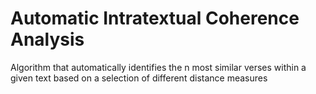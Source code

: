 # Automatic Intratextual Coherence Analysis
Algorithm that automatically identifies the n most similar verses within a given text based on a selection of different distance measures 
